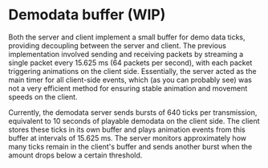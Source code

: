# Demodata buffer (WIP)

Both the server and client implement a small buffer for demo data ticks, providing decoupling between the server and client. The previous implementation involved sending and receiving packets by streaming a single packet every 15.625 ms (64 packets per second), with each packet triggering animations on the client side. Essentially, the server acted as the main timer for all client-side events, which (as you can probably see) was not a very efficient method for ensuring stable animation and movement speeds on the client.

Currently, the demodata server sends bursts of 640 ticks per transmission, equivalent to 10 seconds of playable demodata on the client side. The client stores these ticks in its own buffer and plays animation events from this buffer at intervals of 15.625 ms. The server monitors approximately how many ticks remain in the client's buffer and sends another burst when the amount drops below a certain threshold.